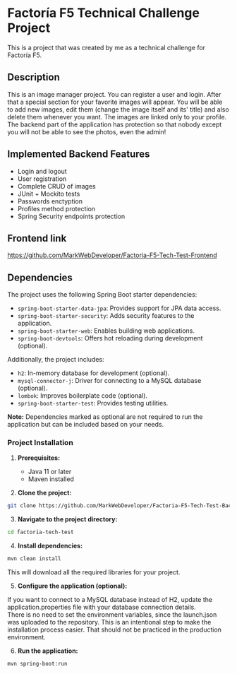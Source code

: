 # Factoría F5 Technical Challenge Project

This is a project that was created by me as a technical challenge for Factoría F5.

## Description

This is an image manager project. You can register a user and login. After that a special section for your favorite images will appear. You will be able to add new images, edit them (change the image itself and its' title) and also delete them whenever you want. The images are linked only to your profile. The backend part of the application has protection so that nobody except you will not be able to see the photos, even the admin!

## Implemented Backend Features

- Login and logout
- User registration
- Complete CRUD of images
- JUnit + Mockito tests
- Passwords enctyption
- Profiles method protection
- Spring Security endpoints protection

## Frontend link

https://github.com/MarkWebDeveloper/Factoria-F5-Tech-Test-Frontend

## Dependencies

The project uses the following Spring Boot starter dependencies:

* `spring-boot-starter-data-jpa`: Provides support for JPA data access.
* `spring-boot-starter-security`: Adds security features to the application.
* `spring-boot-starter-web`: Enables building web applications.
* `spring-boot-devtools`: Offers hot reloading during development (optional).

Additionally, the project includes:

* `h2`: In-memory database for development (optional).
* `mysql-connector-j`: Driver for connecting to a MySQL database (optional).
* `lombok`: Improves boilerplate code (optional).
* `spring-boot-starter-test`: Provides testing utilities.

**Note:** Dependencies marked as optional are not required to run the application but can be included based on your needs.

### Project Installation

1. **Prerequisites:**
    * Java 11 or later
    * Maven installed

2. **Clone the project:**

```bash
git clone https://github.com/MarkWebDeveloper/Factoria-F5-Tech-Test-Backend.git
```

3. **Navigate to the project directory:**

```bash
cd factoria-tech-test
```

4. **Install dependencies:**

```bash
mvn clean install
```

This will download all the required libraries for your project.

5. **Configure the application (optional):**

If you want to connect to a MySQL database instead of H2, update the application.properties file with your database connection details. <br/>
There is no need to set the environment variables, since the launch.json was uploaded to the repository. This is an intentional step to make the installation process easier. That should not be practiced in the production environment.

6. **Run the application:**

```bash
mvn spring-boot:run
```